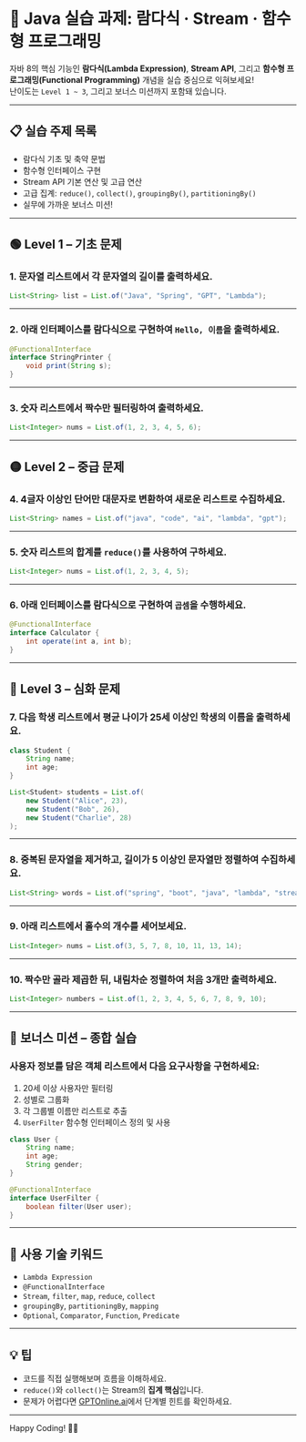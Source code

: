 # 🧪 Java 실습 과제: 람다식 · Stream · 함수형 프로그래밍

자바 8의 핵심 기능인 **람다식(Lambda Expression)**, **Stream API**, 그리고 **함수형 프로그래밍(Functional Programming)** 개념을 실습 중심으로 익혀보세요!  
난이도는 `Level 1 ~ 3`, 그리고 보너스 미션까지 포함돼 있습니다.

---

## 📋 실습 주제 목록

- 람다식 기초 및 축약 문법
- 함수형 인터페이스 구현
- Stream API 기본 연산 및 고급 연산
- 고급 집계: `reduce()`, `collect()`, `groupingBy()`, `partitioningBy()`
- 실무에 가까운 보너스 미션!

---

## 🟢 Level 1 – 기초 문제

### 1. 문자열 리스트에서 각 문자열의 길이를 출력하세요.

```java
List<String> list = List.of("Java", "Spring", "GPT", "Lambda");
```

---

### 2. 아래 인터페이스를 람다식으로 구현하여 `Hello, 이름`을 출력하세요.

```java
@FunctionalInterface
interface StringPrinter {
    void print(String s);
}
```

---

### 3. 숫자 리스트에서 짝수만 필터링하여 출력하세요.

```java
List<Integer> nums = List.of(1, 2, 3, 4, 5, 6);
```

---

## 🟡 Level 2 – 중급 문제

### 4. 4글자 이상인 단어만 대문자로 변환하여 새로운 리스트로 수집하세요.

```java
List<String> names = List.of("java", "code", "ai", "lambda", "gpt");
```

---

### 5. 숫자 리스트의 합계를 `reduce()`를 사용하여 구하세요.

```java
List<Integer> nums = List.of(1, 2, 3, 4, 5);
```

---

### 6. 아래 인터페이스를 람다식으로 구현하여 `곱셈`을 수행하세요.

```java
@FunctionalInterface
interface Calculator {
    int operate(int a, int b);
}
```

---

## 🔴 Level 3 – 심화 문제

### 7. 다음 학생 리스트에서 평균 나이가 25세 이상인 학생의 이름을 출력하세요.

```java
class Student {
    String name;
    int age;
}
```

```java
List<Student> students = List.of(
    new Student("Alice", 23),
    new Student("Bob", 26),
    new Student("Charlie", 28)
);
```

---

### 8. 중복된 문자열을 제거하고, 길이가 5 이상인 문자열만 정렬하여 수집하세요.

```java
List<String> words = List.of("spring", "boot", "java", "lambda", "stream", "boot", "java");
```

---

### 9. 아래 리스트에서 홀수의 개수를 세어보세요.

```java
List<Integer> nums = List.of(3, 5, 7, 8, 10, 11, 13, 14);
```

---

### 10. 짝수만 골라 제곱한 뒤, 내림차순 정렬하여 처음 3개만 출력하세요.

```java
List<Integer> numbers = List.of(1, 2, 3, 4, 5, 6, 7, 8, 9, 10);
```

---

## 🎁 보너스 미션 – 종합 실습

### 사용자 정보를 담은 객체 리스트에서 다음 요구사항을 구현하세요:

1. 20세 이상 사용자만 필터링
2. 성별로 그룹화
3. 각 그룹별 이름만 리스트로 추출
4. `UserFilter` 함수형 인터페이스 정의 및 사용

```java
class User {
    String name;
    int age;
    String gender;
}
```

```java
@FunctionalInterface
interface UserFilter {
    boolean filter(User user);
}
```

---

## 🔧 사용 기술 키워드

- `Lambda Expression`
- `@FunctionalInterface`
- `Stream`, `filter`, `map`, `reduce`, `collect`
- `groupingBy`, `partitioningBy`, `mapping`
- `Optional`, `Comparator`, `Function`, `Predicate`

---

## 💡 팁

- 코드를 직접 실행해보며 흐름을 이해하세요.
- `reduce()`와 `collect()`는 Stream의 **집계 핵심**입니다.
- 문제가 어렵다면 [GPTOnline.ai](https://gptonline.ai/ko/)에서 단계별 힌트를 확인하세요.

---

Happy Coding! 🧑‍💻
